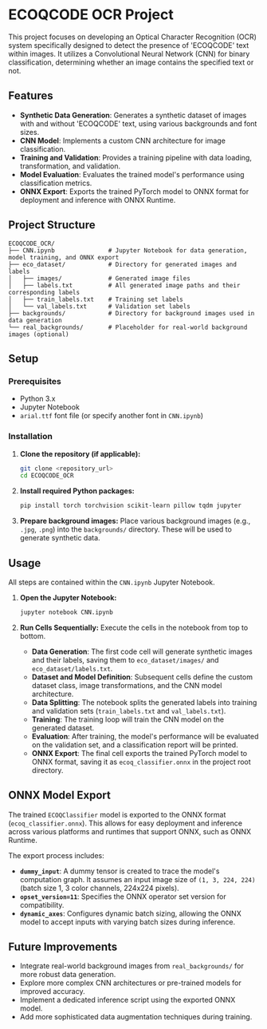 # ECOQCODE OCR Project

This project focuses on developing an Optical Character Recognition (OCR) system specifically designed to detect the presence of 'ECOQCODE' text within images. It utilizes a Convolutional Neural Network (CNN) for binary classification, determining whether an image contains the specified text or not.

## Features

-   **Synthetic Data Generation**: Generates a synthetic dataset of images with and without 'ECOQCODE' text, using various backgrounds and font sizes.
-   **CNN Model**: Implements a custom CNN architecture for image classification.
-   **Training and Validation**: Provides a training pipeline with data loading, transformation, and validation.
-   **Model Evaluation**: Evaluates the trained model's performance using classification metrics.
-   **ONNX Export**: Exports the trained PyTorch model to ONNX format for deployment and inference with ONNX Runtime.

## Project Structure

```
ECOQCODE_OCR/
├── CNN.ipynb               # Jupyter Notebook for data generation, model training, and ONNX export
├── eco_dataset/            # Directory for generated images and labels
│   ├── images/             # Generated image files
│   ├── labels.txt          # All generated image paths and their corresponding labels
│   ├── train_labels.txt    # Training set labels
│   └── val_labels.txt      # Validation set labels
├── backgrounds/            # Directory for background images used in data generation
└── real_backgrounds/       # Placeholder for real-world background images (optional)
```

## Setup

### Prerequisites

-   Python 3.x
-   Jupyter Notebook
-   `arial.ttf` font file (or specify another font in `CNN.ipynb`)

### Installation

1.  **Clone the repository (if applicable):**
    ```bash
    git clone <repository_url>
    cd ECOQCODE_OCR
    ```

2.  **Install required Python packages:**
    ```bash
    pip install torch torchvision scikit-learn pillow tqdm jupyter
    ```

3.  **Prepare background images:**
    Place various background images (e.g., `.jpg`, `.png`) into the `backgrounds/` directory. These will be used to generate synthetic data.

## Usage

All steps are contained within the `CNN.ipynb` Jupyter Notebook.

1.  **Open the Jupyter Notebook:**
    ```bash
    jupyter notebook CNN.ipynb
    ```

2.  **Run Cells Sequentially:**
    Execute the cells in the notebook from top to bottom.

    -   **Data Generation**: The first code cell will generate synthetic images and their labels, saving them to `eco_dataset/images/` and `eco_dataset/labels.txt`.
    -   **Dataset and Model Definition**: Subsequent cells define the custom dataset class, image transformations, and the CNN model architecture.
    -   **Data Splitting**: The notebook splits the generated labels into training and validation sets (`train_labels.txt` and `val_labels.txt`).
    -   **Training**: The training loop will train the CNN model on the generated dataset.
    -   **Evaluation**: After training, the model's performance will be evaluated on the validation set, and a classification report will be printed.
    -   **ONNX Export**: The final cell exports the trained PyTorch model to ONNX format, saving it as `ecoq_classifier.onnx` in the project root directory.

## ONNX Model Export

The trained `ECOQClassifier` model is exported to the ONNX format (`ecoq_classifier.onnx`). This allows for easy deployment and inference across various platforms and runtimes that support ONNX, such as ONNX Runtime.

The export process includes:
-   **`dummy_input`**: A dummy tensor is created to trace the model's computation graph. It assumes an input image size of `(1, 3, 224, 224)` (batch size 1, 3 color channels, 224x224 pixels).
-   **`opset_version=11`**: Specifies the ONNX operator set version for compatibility.
-   **`dynamic_axes`**: Configures dynamic batch sizing, allowing the ONNX model to accept inputs with varying batch sizes during inference.

## Future Improvements

-   Integrate real-world background images from `real_backgrounds/` for more robust data generation.
-   Explore more complex CNN architectures or pre-trained models for improved accuracy.
-   Implement a dedicated inference script using the exported ONNX model.
-   Add more sophisticated data augmentation techniques during training.
